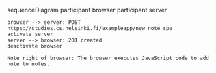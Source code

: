 sequenceDiagram
    participant browser
    participant server

    browser --> server: POST https://studies.cs.helsinki.fi/exampleapp/new_note_spa
    activate server
    server --> browser: 201 created
    deactivate browser

    Note right of browser: The browser executes JavaScript code to add note to notes.